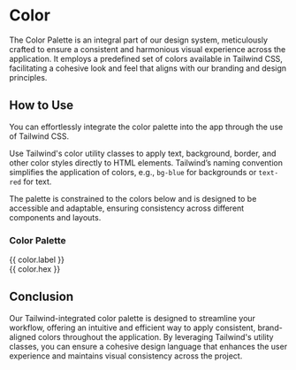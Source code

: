 # Color

The Color Palette is an integral part of our design system, meticulously crafted to ensure a consistent and harmonious visual experience across the application. It employs a predefined set of colors available in Tailwind CSS, facilitating a cohesive look and feel that aligns with our branding and design principles.

<script setup>
  import tailwindConfig from '@app/tailwind.config.js'

  const colors = Object.entries(tailwindConfig.theme.colors).flatMap(([colorKey, colorValue]) => {
    if (typeof colorValue === 'object') {
      return Object.entries(colorValue).map(([shadeKey, hexValue]) => {
        const label = shadeKey === 'DEFAULT' ? colorKey : `${colorKey}-${shadeKey}`;
        return { label, hex: hexValue };
      });
    } else {
      return [{ label: colorKey, hex: colorValue }];
    }
  })
</script>

## How to Use

You can effortlessly integrate the color palette into the app through the use of Tailwind CSS.

Use Tailwind's color utility classes to apply text, background, border, and other color styles directly to HTML elements.
Tailwind’s naming convention simplifies the application of colors, e.g., `bg-blue` for backgrounds or `text-red` for text.

The palette is constrained to the colors below and is designed to be accessible and adaptable, ensuring consistency across different components and layouts.

### Color Palette

<div>
  <div class="grid grid-cols-7 gap-2 py-10">
    <div v-for="color in colors" :key="color.label">
        <div class=" w-full h-12 rounded-lg" :style="{ backgroundColor: color.hex }"></div>
        <div class="font-medium text-sm text-grey-dark">{{ color.label }}</div>
        <div class="text-xs text-grey">{{ color.hex }}</div>
      </div>
  </div>
</div>

## Conclusion

Our Tailwind-integrated color palette is designed to streamline your workflow, offering an intuitive and efficient way to apply consistent, brand-aligned colors throughout the application. By leveraging Tailwind's utility classes, you can ensure a cohesive design language that enhances the user experience and maintains visual consistency across the project.

